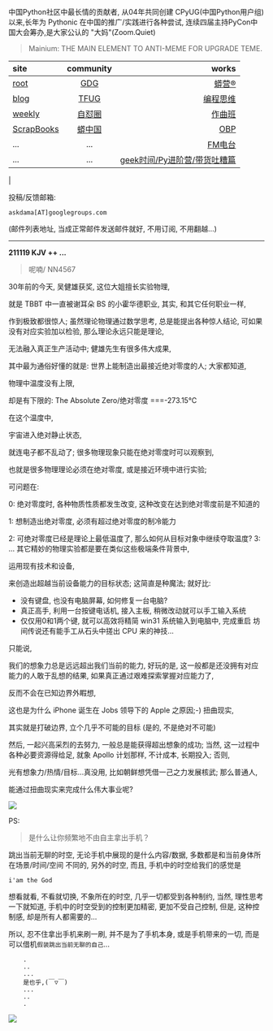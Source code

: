 中国Python社区中最长情的贡献者, 从04年共同创建 CPyUG(中国Python用户组)以来,长年为 Pythonic 在中国的推广/实践进行各种尝试, 连续四届主持PyCon中国大会筹办,是大家公认的 "大妈"(Zoom.Quiet)

> Mainium: THE MAIN ELEMENT TO ANTI-MEME FOR UPGRADE TEME.

| site | community | works |
| :-----| :----: | ----: |
| [root](http://zoomquiet.io/) | [GDG](https://blog.zhgdg.org/) | [蟒营®](https://doc.101.camp/) |
| [blog](https://blog.zoomquiet.io/pages/zoomquiet.html) | [TFUG](http://zh.tfug.world/) | [编程思维](https://py.101.camp/) |
| [weekly](http://weekly.pychina.org/) | [自怼圈](https://du.101.camp/) | [作曲班](https://mu.101.camp/) |
| [ScrapBooks](https://zoomquiet.io/collection.html) | [蟒中国](https://pychina.org/) | [OBP](https://zoomquiet.io/obp/index.html) |
| ... | ... | [FM电台](https://fm.101.camp/) |
| ... | ... | [geek时间/Py进阶营/带货吐糟篇](https://fm.101.camp/2020/geek2py-dama.html) 
 |


投稿/反馈邮箱:

    askdama[AT]googlegroups.com

(邮件列表地址, 
当成正常邮件发送邮件就好, 不用订阅, 不用翻越...)




---------------------------------------------------
**211119 KJV ++ ...**

> 呢喃/ NN4567





30年前的今天,
吴健雄获奖,
这位大姐擅长实验物理,

就是 TBBT 中一直被谢耳朵 BS 的小霍华德职业,
其实,
和其它任何职业一样,

作到极致都很惊人;
虽然理论物理通过数学思考,
总是能提出各种惊人结论,
可如果没有对应实验加以检验,
那么理论永远只能是理论,

无法融入真正生产活动中;
健雄先生有很多伟大成果,

其中最为通俗好懂的就是:
世界上能制造出最接近绝对零度的人;
大家都知道,

物理中温度没有上限,

却是有下限的:
The Absolute Zero/绝对零度 ===-273.15℃

在这个温度中,

宇宙进入绝对静止状态,

就连电子都不乱动了;
很多物理现象只能在绝对零度时可以观察到,

也就是很多物理理论必须在绝对零度, 或是接近环境中进行实验;

可问题在:

0: 绝对零度时, 各种物质性质都发生改变, 这种改变在达到绝对零度前是不知道的

1: 想制造出绝对零度, 必须有超过绝对零度的制冷能力

2: 可绝对零度已经是理论上最低温度了, 那么如何从目标对象中继续夺取温度?
3: ...
其它精妙的物理实验都是要在类似这些极端条件背景中,

运用现有技术和设备,

来创造出超越当前设备能力的目标状态;
这简直是种魔法;
就好比:

- 没有键盘, 也没有电脑屏幕, 如何修复一台电脑?
- 真正高手, 利用一台按键电话机, 接入主板, 稍微改动就可以手工输入系统
- 仅仅用0和1两个键, 就可以高效将精简 win31 系统输入到电脑中, 完成重启
坊间传说还有能手工从石头中搓出 CPU 来的神技...

只能说,

我们的想象力总是远远超出我们当前的能力,
好玩的是,
这一般都是还没拥有对应能力的人敢于乱想的结果,
如果真正通过艰难探索掌握对应能力了,

反而不会在已知边界外睱想,

这也是为什么 iPhone 诞生在 Jobs 领导下的 Apple 之原因;-)
扭曲现实,

其实就是打破边界,
立个几乎不可能的目标
(是的, 不是绝对不可能)

然后, 
一起兴高采烈的去努力,
一般总是能获得超出想象的成功;
当然, 
这一过程中各种必要资源得给足,
就象 Apollo 计划那样,
不计成本, 长期投入;
否则,

光有想象力/热情/目标...真没用,
比如朝鲜想凭借一己之力发展核武;
那么普通人,

能通过扭曲现实来完成什么伟大事业呢?
​




![](https://ipic.zoomquiet.top/2021-11-17-zq42-today-card-2111.019.jpeg)










PS:
> 是什么让你频繁地不由自主拿出手机？

跳出当前无聊的时空,
无论手机中展现的是什么内容/数据,
多数都是和当前身体所在场景/时间/空间 不同的,
另外的时空,
而且, 手机中的时空给我们的感觉是

    i'am the God

想看就看, 不看就切换,
不象所在的时空, 几乎一切都受到各种制约,
当然,
理性思考一下就知道,
手机中的时空受到的控制更加精密, 更加不受自己控制,
但是, 这种控制感,
却是所有人都需要的...

所以, 
忍不住拿出手机来刷一刷,
并不是为了手机本身, 或是手机带来的一切,
而是可以借机`假装跳出当前无聊的自己`...



```
    .
    ..
    ...
    是也乎,(￣▽￣)
    ...
    ..
    .
```


![](http://ydlj.zoomquiet.top/ipic/2021-07-10-210701DU21-zip.jpg)

